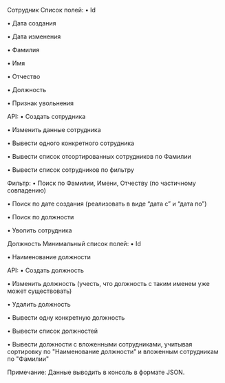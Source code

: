 Сотрудник
Список полей:
•  Id

•  Дата создания

•  Дата изменения

•  Фамилия

•  Имя

•  Отчество

•  Должность

•  Признак увольнения

API:
•  Создать сотрудника

•  Изменить данные сотрудника

•  Вывести одного конкретного сотрудника

•  Вывести список отсортированных сотрудников по Фамилии

•  Вывести список сотрудников по фильтру

Фильтр:
•  Поиск по Фамилии, Имени, Отчеству (по частичному совпадению)

•  Поиск по дате создания (реализовать в виде “дата с” и “дата по”)

•  Поиск по должности

•  Уволить сотрудника

Должность
Минимальный список полей:
•  Id

•  Наименование должности

API:
•  Создать должность

•  Изменить должность (учесть, что должность с таким именем уже может существовать)

•  Удалить должность

•  Вывести одну конкретную должность

•  Вывести список должностей

•  Вывести должности с вложенными сотрудниками, учитывая сортировку по "Наименование должности" и вложенным сотрудникам по "Фамилии"

Примечание: Данные выводить в консоль в формате JSON.
